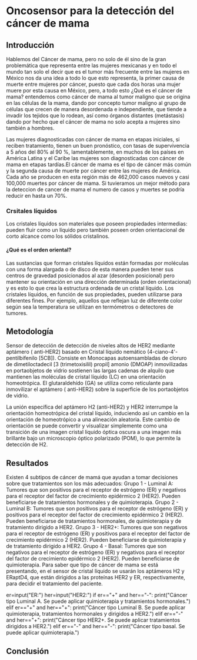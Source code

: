 # Oncosensor para la detección del cáncer de mama

## Introducción

Hablemos del Cáncer de mama, pero no solo de él sino de la gran problemática que representa entre las mujeres mexicanas y en todo el mundo
tan solo el decir que es el tumor más frecuente entre las mujeres en México nos da una idea a todo lo que esto representa, la primer causa
de muerte entre mujeres por cáncer, puesto que cada dos horas una mujer muere por esta causa en México, pero, a todo esto ¿Qué es el cáncer
de mama? entendemos como cáncer de mama al tumor maligno que se origina en las células de la mama, dando por concepto  tumor maligno al
grupo de células que crecen de manera desordenada e independiente, que tiende a invadir los tejidos que lo rodean, así como órganos distantes
(metástasis) dando por hecho que el cáncer de mama no solo acepta a mujeres sino también a hombres.

Las mujeres diagnosticadas con cáncer de mama en etapas iniciales, si reciben tratamiento, tienen un buen pronóstico, con tasas de
supervivencia a 5 años del 80% al 90 %, lamentablemente, en muchos de los países en América Latina y el Caribe las mujeres son diagnosticadas
con cáncer de mama en etapas tardías.El cáncer de mama es el tipo de cáncer más común y la segunda causa de muerte por cáncer entre las mujeres
de América. Cada año se producen en esta región más de 462,000 casos nuevos y casi 100,000 muertes por cáncer de mama. Si tuvieramos un mejor
método para la deteccion de cancer de mama el numero de casos y muertes se podría  reducir en hasta un 70%.

### Crsitales líquidos

Los cristales líquidos son materiales que poseen propiedades intermedias: pueden fluir como un líquido pero también poseen orden
orientacional de corto alcance como los sólidos cristalinos. 

#### ¿Qué es el orden oriental?

Las sustancias que forman cristales líquidos están formadas por moléculas con una forma alargada o de disco de esta
manera pueden tener sus centros de gravedad posicionados al azar (desorden posicional) pero mantener su orientación en una dirección
determinada (orden orientacional) y es esto lo que crea la estructura ordenada de un cristal líquido.
Los cristales líquidos, en función de sus propiedades, pueden utilizarse para diferentes fines. Por ejemplo, aquellos que reflejan
luz de diferente color según sea la temperatura se utilizan en termómetros o detectores de tumores.


## Metodología

Sensor de detección de detección de niveles altos de HER2 mediante aptámero ( anti-HER2) basado en Cristal líquido nemático (4-ciano-4'-
pentilbifenilo [5CB]). Consiste en Monocapas autoensambladas de cloruro de dimetiloctadecil [3 (trimetoxisilil) propil] amonio (DMOAP) 
inmovilizadas en portaobjetos de vidrio sostienen las largas cadenas de alquilo que mantienen las moléculas de cristal líquido (LC) en
una orientación homeotrópica. El glutaraldehído (GA) se utiliza como reticulante para inmovilizar el aptámero ( anti-HER2) sobre la
superficie de los  portaobjetos de vidrio.

La unión específica del aptámero H2 (anti-HER2) y HER2 interrumpe la orientación homeotrópica del cristal líquido, induciendo así un
cambio en la orientación de homeotrópico a una alineación aleatoria. Este cambio de orientación se puede convertir y visualizar
simplemente como una transición de una imagen cristal liquido óptica oscura a una imagen más brillante bajo un microscopio óptico
polarizado (POM), lo que permite la detección de H2.


## Resultados

Existen 4 subtipos de cáncer de mamá que ayudan a tomar decisiones sobre que tratamientos son los más adecuados:
Grupo 1 - Luminal A: Tumores que son positivos para el receptor de estrógeno (ER) y negativos para el receptor del factor de crecimiento epidérmico 2 (HER2). Pueden beneficiarse de tratamientos hormonales y de quimioterapia.
Grupo 2 - Luminal B: Tumores que son positivos para el receptor de estrógeno (ER) y positivos para el receptor del factor de crecimiento epidérmico 2 (HER2). Pueden beneficiarse de tratamientos hormonales, de quimioterapia y de tratamiento dirigido a HER2.
Grupo 3 - HER2+: Tumores que son negativos para el receptor de estrógeno (ER) y positivos para el receptor del factor de crecimiento epidérmico 2 (HER2). Pueden beneficiarse de quimioterapia y de tratamiento dirigido a HER2.
Grupo 4 - Basal: Tumores que son negativos para el receptor de estrógeno (ER) y negativos para el receptor del factor de crecimiento epidérmico 2 (HER2). Pueden beneficiarse de quimioterapia.
Para saber que tipo de cáncer de mama se está presentando, en el sensor de cristal líquido se usarán los aptámeros H2 y ERaptD4, que están dirigidos a las proteínas HER2 y ER, respectivamente, para decidir el tratamiento del paciente.

er=input("ER:")
her=input("HER2:")
if er=="+" and her=="-":
 print("Cáncer tipo Luminal A. Se puede aplicar quimioterapia y tratamientos hormonales.")
elif er=="+" and her=="+":
 print("Cáncer tipo Luminal B. Se puede aplicar quimioterapia, tratamientos hormonales y dirigidos a HER2.")
elif er=="-" and her=="+":
 print("Cáncer tipo HER2+. Se puede aplicar tratamientos dirigidos a HER2.")
elif er=="-" and her=="-":
 print("Cáncer tipo basal. Se puede aplicar quimioterapia.")

## Conclusión
